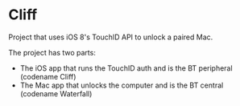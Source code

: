 Cliff
=====
Project that uses iOS 8's TouchID API to unlock a paired Mac.

The project has two parts:
+ The iOS app that runs the TouchID auth and is the BT peripheral (codename Cliff)
+ The Mac app that unlocks the computer and is the BT central (codename Waterfall)
